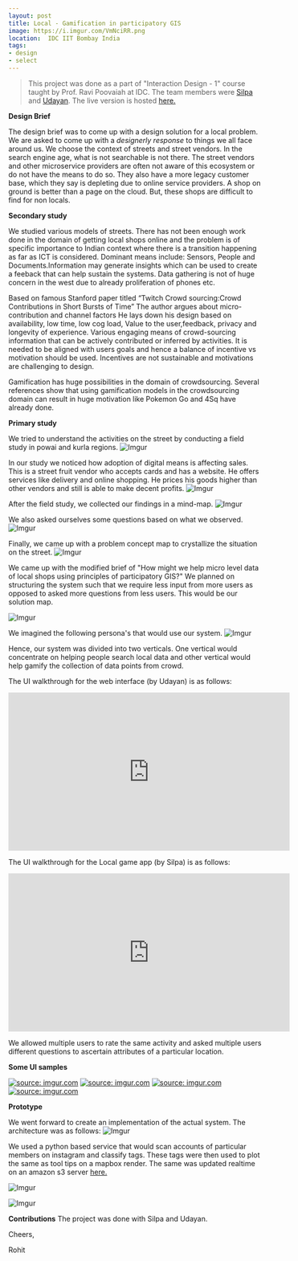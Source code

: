 ```yaml
---
layout: post
title: Local - Gamification in participatory GIS
image: https://i.imgur.com/VmNciRR.png
location:  IDC IIT Bombay India
tags:
- design
- select 
---
```


>This project was done as a part of "Interaction Design - 1" course taught by Prof. Ravi Poovaiah at IDC. The team members were [Silpa](https://www.behance.net/silpa_murali) and [Udayan](https://www.behance.net/udayanvidyanta). The live version is hosted [here.](https://s3-us-west-2.amazonaws.com/rohitgupta/main.html)

**Design Brief**

The design brief was to come up with a design solution for a local problem. We are asked to come up with a *designerly response* to things we all face around us. We choose the context of streets and street vendors. In the search engine age, what is not searchable is not there. The street vendors and other microservice providers are often not aware of this ecosystem or do not have the means to do so. They also have a more legacy customer base, which they say is depleting due to online service providers. A shop on ground is better than a page on the cloud. But, these shops are difficult to find for non locals.

**Secondary study**

We studied various models of streets. There has not been enough work done in the domain of getting local shops online and the problem is of specific importance to Indian context where there is a transition happening as far as ICT is considered. Dominant means include: Sensors, People and Documents.Information may generate insights which can be used to create a feeback that can help sustain the systems. Data gathering is not of huge concern in the west due to already proliferation of phones etc.

Based on famous Stanford paper titled “Twitch Crowd sourcing:Crowd Contributions in Short Bursts of Time” The author argues about micro-contribution and channel factors He lays down his design based on availability, low time, low cog load, Value to the user,feedback, privacy and longevity of experience. Various engaging means of crowd-sourcing information that can be actively contributed or inferred by activities. It is needed to be aligned with users goals and hence a balance of incentive vs motivation should be used. Incentives are not sustainable and motivations are challenging to design.

Gamification has huge possibilities in the domain of crowdsourcing. Several references show that using gamification models in the crowdsourcing domain can result in huge motivation like Pokemon Go and 4Sq have already done.

**Primary study**

We tried to understand the activities on the street by conducting a field study in powai and kurla regions.
![Imgur](https://i.imgur.com/WN2rHtj.png)

In our study we noticed how adoption of digital means is affecting sales. This is a street fruit vendor who accepts cards and has a website. He offers services like delivery and online shopping. He prices his goods higher than other vendors and still is able to make decent profits.
![Imgur](https://i.imgur.com/2t2w9gs.png)

After the field study, we collected our findings in a mind-map.
![Imgur](https://i.imgur.com/QZ8ntbQ.png)

We also asked ourselves some questions based on what we observed.
![Imgur](https://i.imgur.com/B5Baq9S.png)

Finally, we came up with a problem concept map to crystallize the situation on the street.
![Imgur](https://i.imgur.com/5Dhk5Kf.png)

We came up with the modified brief of "How might we help micro level data of local shops using principles of participatory GIS?"
We planned on structuring the system such that we require less input from more users as opposed to asked more questions from less users. This would be our solution map.

![Imgur](https://i.imgur.com/WrDOrIl.png)

We imagined the following persona's that would use our system.
![Imgur](https://i.imgur.com/qdjkcdm.png)

Hence, our system was divided into two verticals. One vertical would concentrate on helping people search local data and other vertical would help gamify the collection of data points from crowd.

The UI walkthrough for the web interface (by Udayan) is as follows:

<iframe width="560" height="315" src="https://www.youtube.com/embed/4KZPoY2enfs" frameborder="0" gesture="media" allow="encrypted-media" allowfullscreen></iframe>

The UI walkthrough for the Local game app (by Silpa) is as follows:

<iframe width="560" height="315" src="https://www.youtube.com/embed/4wsBIY4HUco" frameborder="0" gesture="media" allow="encrypted-media" allowfullscreen></iframe>

We allowed multiple users to rate the same activity and asked multiple users different questions to ascertain attributes of a particular location.

**Some UI samples**

<a href="https://imgur.com/vsgiNcc"><img src="https://i.imgur.com/vsgiNcc.png" title="source: imgur.com" /></a>
<a href="https://imgur.com/VmNciRR"><img src="https://i.imgur.com/VmNciRR.png" title="source: imgur.com" /></a>
<a href="https://imgur.com/yGm3ZAE"><img src="https://i.imgur.com/yGm3ZAE.png" title="source: imgur.com" /></a>
<a href="https://imgur.com/fhypt0K"><img src="https://i.imgur.com/fhypt0K.png" title="source: imgur.com" /></a>

**Prototype**

We went forward to create an implementation of the actual system. The architecture was as follows:
![Imgur](https://i.imgur.com/kny2Yld.png)

We used a python based service that would scan accounts of particular members on instagram and classify tags. These tags were then used to plot the same as tool tips on a mapbox render. The same was updated realtime on an amazon s3 server [here.](https://s3-us-west-2.amazonaws.com/rohitgupta/main.html)

![Imgur](https://i.imgur.com/Wan5h4o.png)

![Imgur](https://i.imgur.com/dmPV2Zl.png)

**Contributions** The project was done with Silpa and Udayan.

Cheers,

Rohit
